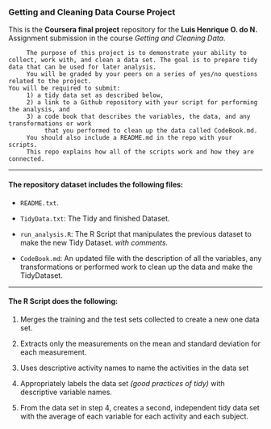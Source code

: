 ### Getting and Cleaning Data Course Project

This is the **Coursera final project** repository for the **Luis Henrique O. do N.** Assignment submission in the course *Getting and Cleaning Data*. 

```{r}
     The purpose of this project is to demonstrate your ability to collect, work with, and clean a data set. The goal is to prepare tidy data that can be used for later analysis. 
     You will be graded by your peers on a series of yes/no questions related to the project. 
You will be required to submit: 
     1) a tidy data set as described below, 
     2) a link to a Github repository with your script for performing the analysis, and 
     3) a code book that describes the variables, the data, and any transformations or work 
          that you performed to clean up the data called CodeBook.md. 
     You should also include a README.md in the repo with your scripts.
     This repo explains how all of the scripts work and how they are connected.
```
-------

#### The repository dataset includes the following files:

- `README.txt`.

- `TidyData.txt`: The Tidy and finished Dataset.

- `run_analysis.R`: The R Script that manipulates the previous dataset to make 
                    the new Tidy Dataset. *with comments.*

- `CodeBook.md`: An updated file with the description of all the variables, any transformations 
                 or performed work to clean up the data and make the TidyDataset.

-------

#### The R Script does the following:

1. Merges the training and the test sets collected to create a new one data set.

2. Extracts only the measurements on the mean and standard deviation for each measurement.

3. Uses descriptive activity names to name the activities in the data set

4. Appropriately labels the data set *(good practices of tidy)* with descriptive variable names.

5. From the data set in step 4, creates a second, independent tidy data set with the average 
   of each variable for each activity and each subject.

